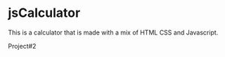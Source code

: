 # jsCalculator

This is a calculator that is made with a mix of HTML CSS and Javascript. 

Project#2 